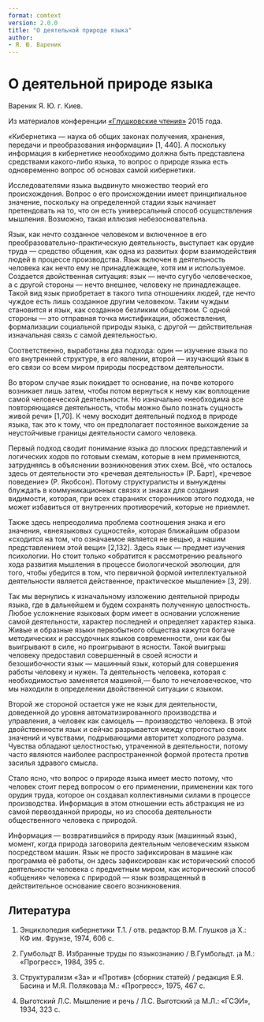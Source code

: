 ```yaml
---
format: comtext
version: 2.0.0
title: "О деятельной природе языка"
author:
- Я. Ю. Вареник
---
```


# О деятельной природе языка

Вареник Я. Ю. г. Киев.

Из материалов конференции [«Глушковские чтения»](index.md) 2015 года.

«Кибернетика — наука об общих законах получения, хранения, передачи и преобразования информации» [1, 440]. А поскольку информация в кибернетике неообходимо должна быть представлена средствами какого-либо языка, то вопрос о природе языка есть одновременно вопрос об основах самой кибернетики.

Исследователями языка выдвинуто множество теорий его происхождения. Вопрос о его происхождении имеет принципиальное значение, поскольку на определенной стадии язык начинает претендовать на то, что он есть универсальный способ осуществления мышления. Возможно, такая иллюзия небезосновательна.

Язык, как нечто созданное человеком и включенное в его преобразовательно-практическую деятельность, выступает как орудие труда — средство общения, как одна из развитых форм взаимодействия людей в процессе производства. Язык включен в деятельность человека как нечто ему не принадлежащее, хотя им и используемое. Создается двойственная ситуация: язык — нечто сугубо человеческое, а с другой стороны — нечто внешнее, человеку не принадлежащее. Такой вид язык приобретает в такого типа отношениях людей, где нечто чуждое есть лишь созданное другим человеком. Таким чуждым становится и язык, как созданное безликим обществом. С одной стороны — это отправная точка мистификации, обожествления, формализации социальной природы языка, с другой — действительная изначальная связь с самой деятельностью.

Соответственно, выработаны два подхода: один — изучение языка по его внутренней структуре, в его явлении, второй — изучающий язык в его связи со всем миром природы посредством деятельности.

Во втором случае язык покидает то основание, на почве которого возникает лишь затем, чтобы потом вернуться к нему как воплощение самой человеческой деятельности. Но изначально «необходима все повторяющаяся деятельность, чтобы можно было познать сущность живой речи» [1,70]. К чему восходит деятельный подход в природе языка, так это к тому, что он предполагает постоянное выхождение за неустойчивые границы деятельности самого человека.

Первый подход сводит понимание языка до плоских представлений и логических ходов по готовым схемам, которые в нем применяются, затрудняясь в объяснении возникновения этих схем. Всё, что осталось здесь от деятельности это «речевая деятельность» (Р. Барт), «речевое поведение» (Р. Якобсон). Потому структуралисты и вынуждены блуждать в коммуникационных связях и знаках для создания видимости, которая, при всех стараниях сторонников этого подхода, не может избавиться от внутренних противоречий, которые не приемлет.

Также здесь непреодолима проблема соотношения знака и его значения, «внеязыковых сущностей», которая ближайшим образом «сходится на том, что означаемое является не вещью, а нашим представлением этой вещи» [2,132]. Здесь язык — предмет изучения психологии. Но стоит только «обратится к рассмотрению реального хода развития мышления в процессе биологической эволюции, для того, чтобы убедится в том, что первичной формой интеллектуальной деятельности является действенное, практическое мышление» [3, 29].

Так мы вернулись к изначальному изложению деятельной природы языка, где в дальнейшем и будем сохранять полученную целостность. Любое усложнение языковых форм имеет в основании усложнение самой деятельности, характер последней и определяет характер языка. Живые и образные языки первобытного общества кажутся богаче методических и рассудочных языков современности, они как бы выигрывают в силе, но проигрывают в ясности. Такой выигрыш человеку предоставил совершенный в своей ясности и безошибочности язык — машинный язык, который для совершения работы человеку и нужен. Та деятельность человека, которая с необходимостью заменяется машиной,— было то нечеловеческое, что мы находили в определении двойственной ситуации с языком.

Второй же стороной остается уже не язык для деятельности, доведенной до уровня автоматизированного производства и управления, а человек как самоцель — производство человека. В этой двойственности язык и сейчас разрывается между строгостью своих значений и чувствами, подрывающими авторитет холодного разума. Чувства обладают целостностью, утраченной в деятельности, потому часто являются наиболее распространенной формой протеста против засилья здравого смысла.

Стало ясно, что вопрос о природе языка имеет место потому, что человек стоит перед вопросом о его применении, применении как того орудия труда, которое он создавал коллективными силами в процессе производства. Информация в этом отношении есть абстракция не из самой первозданной природы, но из способа деятельности общественного человека с природой.

Информация — возвратившийся в природу язык (машинный язык), момент, когда природа заговорила деятельным человеческим языком посредством машин. Язык не просто зафиксирован в машине как программа её работы, он здесь зафиксирован как исторический способ деятельности человека с предметным миром, как исторический способ «общения» человека с природой — язык возвращенный в действительное основание своего возникновения.

## Литература

1. Энциклопедия кибернетики Т.1. / отв. редактор В.М. Глушков ¡a Х.: КФ им. Фрунзе, 1974, 606 с.

2. Гумбольдт В. Избранные труды по языкознанию / В.Гумбольдт. ¡a М.: «Прогресс», 1984, 395 с.

3. Структурализм «За» и «Против» (сборник статей) / редакция Е.Я. Басина и М.Я. Полякова¡a М.: «Прогресс», 1975, 467 с.

4. Выготский Л.С. Мышление и речь / Л.С. Выготский ¡a М.Л.: «ГСЭИ», 1934, 323 с.

